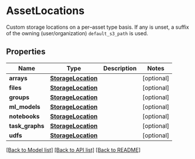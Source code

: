 # AssetLocations

Custom storage locations on a per–asset type basis. If any is unset, a suffix of the owning (user/organization) `default_s3_path` is used. 
## Properties
Name | Type | Description | Notes
------------ | ------------- | ------------- | -------------
**arrays** | [**StorageLocation**](StorageLocation.md) |  | [optional] 
**files** | [**StorageLocation**](StorageLocation.md) |  | [optional] 
**groups** | [**StorageLocation**](StorageLocation.md) |  | [optional] 
**ml_models** | [**StorageLocation**](StorageLocation.md) |  | [optional] 
**notebooks** | [**StorageLocation**](StorageLocation.md) |  | [optional] 
**task_graphs** | [**StorageLocation**](StorageLocation.md) |  | [optional] 
**udfs** | [**StorageLocation**](StorageLocation.md) |  | [optional] 

[[Back to Model list]](../README.md#documentation-for-models) [[Back to API list]](../README.md#documentation-for-api-endpoints) [[Back to README]](../README.md)


